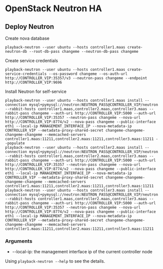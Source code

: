 # OpenStack Neutron HA

## Deploy Neutron

Create nova database

    playback-neutron --user ubuntu --hosts controller1.maas create-neutron-db --root-db-pass changeme --neutron-db-pass changeme

Create service credentials

    playback-neutron --user ubuntu --hosts controller1.maas create-service-credentials --os-password changeme --os-auth-url http://CONTROLLER_VIP:35357/v3 --neutron-pass changeme --endpoint http://CONTROLLER_VIP:9696

Install Neutron for self-service

    playback-neutron --user ubuntu --hosts controller1.maas install --connection mysql+pymysql://neutron:NEUTRON_PASS@CONTROLLER_VIP/neutron --rabbit-hosts controller1.maas,controller2.maas,controller3.maas --rabbit-pass changeme --auth-uri http://CONTROLLER_VIP:5000 --auth-url http://CONTROLLER_VIP:35357 --neutron-pass changeme --nova-url http://CONTROLLER_VIP:8774/v2 --nova-pass changeme --public-interface eth1 --local-ip MANAGEMENT_INTERFACE_IP --nova-metadata-ip CONTROLLER_VIP --metadata-proxy-shared-secret changeme-changeme-changeme-changeme --memcached-servers controller1.maas:11211,controller2.maas:11211,controller3.maas:11211 --populate
    playback-neutron --user ubuntu --hosts controller2.maas install --connection mysql+pymysql://neutron:NEUTRON_PASS@CONTROLLER_VIP/neutron --rabbit-hosts controller1.maas,controller2.maas,controller3.maas --rabbit-pass changeme --auth-uri http://CONTROLLER_VIP:5000 --auth-url http://CONTROLLER_VIP:35357 --neutron-pass changeme --nova-url http://CONTROLLER_VIP:8774/v2 --nova-pass changeme --public-interface eth1 --local-ip MANAGEMENT_INTERFACE_IP --nova-metadata-ip CONTROLLER_VIP --metadata-proxy-shared-secret changeme-changeme-changeme-changeme --memcached-servers controller1.maas:11211,controller2.maas:11211,controller3.maas:11211
    playback-neutron --user ubuntu --hosts controller3.maas install --connection mysql+pymysql://neutron:NEUTRON_PASS@CONTROLLER_VIP/neutron --rabbit-hosts controller1.maas,controller2.maas,controller3.maas --rabbit-pass changeme --auth-uri http://CONTROLLER_VIP:5000 --auth-url http://CONTROLLER_VIP:35357 --neutron-pass changeme --nova-url http://CONTROLLER_VIP:8774/v2 --nova-pass changeme --public-interface eth1 --local-ip MANAGEMENT_INTERFACE_IP --nova-metadata-ip CONTROLLER_VIP --metadata-proxy-shared-secret changeme-changeme-changeme-changeme --memcached-servers controller1.maas:11211,controller2.maas:11211,controller3.maas:11211

### Arguments

* --local-ip: the management interface ip of the current controller node

Using `playback-neutron --help` to see the details.